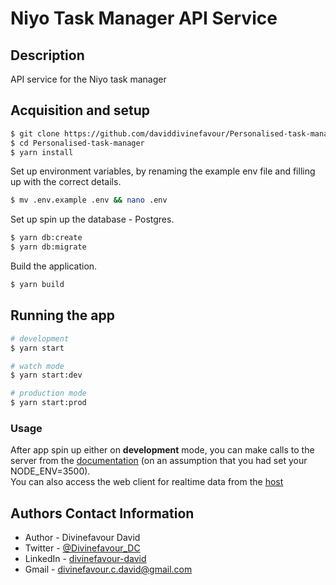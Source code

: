 # Niyo Task Manager API Service

## Description

API service for the Niyo task manager

## Acquisition and setup

```bash
$ git clone https://github.com/daviddivinefavour/Personalised-task-manager.git
$ cd Personalised-task-manager
$ yarn install
```

Set up environment variables, by renaming the example env file and filling up with the correct details.

```bash
$ mv .env.example .env && nano .env
```

Set up spin up the database - Postgres.

```bash
$ yarn db:create
$ yarn db:migrate
```

Build the application.

```bash
$ yarn build
```

## Running the app

```bash
# development
$ yarn start

# watch mode
$ yarn start:dev

# production mode
$ yarn start:prod
```

### Usage

After app spin up either on <strong>development</strong> mode, you can make calls to the server from the [documentation](http://localhost:3500/api/v1/docs) (on an assumption that you had set your NODE_ENV=3500). <br>
You can also access the web client for realtime data from the [host](http://localhost:3500)

## Authors Contact Information

- Author - Divinefavour David
- Twitter - [@Divinefavour_DC](https://twitter.com/Divinefavour_DC)
- LinkedIn - [divinefavour-david](https://www.linkedin.com/in/divinefavour-david/)
- Gmail - [divinefavour.c.david@gmail.com](mailto:divinefavour.c.david@gmail.com)
